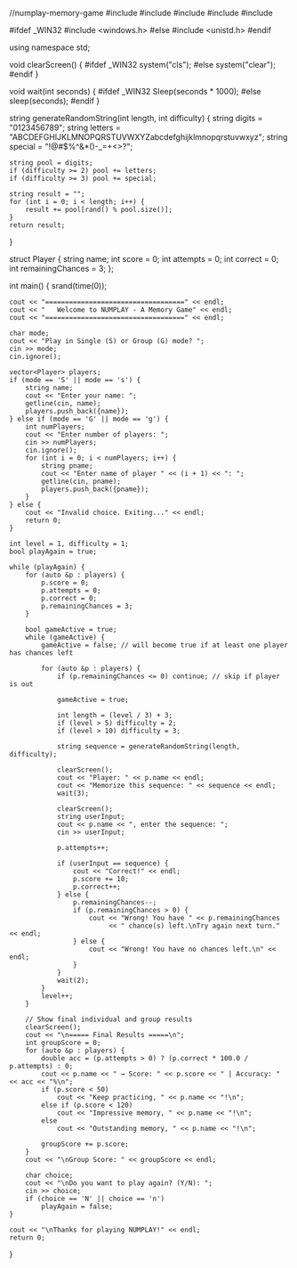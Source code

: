 //numplay-memory-game
#include <iostream>
#include <cstdlib>
#include <ctime>
#include <string>
#include <vector>

#ifdef _WIN32
#include <windows.h>
#else
#include <unistd.h>
#endif

using namespace std;

void clearScreen() {
#ifdef _WIN32
    system("cls");
#else
    system("clear");
#endif
}

void wait(int seconds) {
#ifdef _WIN32
    Sleep(seconds * 1000);
#else
    sleep(seconds);
#endif
}

string generateRandomString(int length, int difficulty) {
    string digits = "0123456789";
    string letters = "ABCDEFGHIJKLMNOPQRSTUVWXYZabcdefghijklmnopqrstuvwxyz";
    string special = "!@#$%^&*()-_=+<>?";

    string pool = digits;
    if (difficulty >= 2) pool += letters;
    if (difficulty >= 3) pool += special;

    string result = "";
    for (int i = 0; i < length; i++) {
        result += pool[rand() % pool.size()];
    }
    return result;
}

struct Player {
    string name;
    int score = 0;
    int attempts = 0;
    int correct = 0;
    int remainingChances = 3;
};

int main() {
    srand(time(0));

    cout << "===================================" << endl;
    cout << "   Welcome to NUMPLAY - A Memory Game" << endl;
    cout << "===================================" << endl;

    char mode;
    cout << "Play in Single (S) or Group (G) mode? ";
    cin >> mode;
    cin.ignore();

    vector<Player> players;
    if (mode == 'S' || mode == 's') {
        string name;
        cout << "Enter your name: ";
        getline(cin, name);
        players.push_back({name});
    } else if (mode == 'G' || mode == 'g') {
        int numPlayers;
        cout << "Enter number of players: ";
        cin >> numPlayers;
        cin.ignore();
        for (int i = 0; i < numPlayers; i++) {
            string pname;
            cout << "Enter name of player " << (i + 1) << ": ";
            getline(cin, pname);
            players.push_back({pname});
        }
    } else {
        cout << "Invalid choice. Exiting..." << endl;
        return 0;
    }

    int level = 1, difficulty = 1;
    bool playAgain = true;

    while (playAgain) {
        for (auto &p : players) {
            p.score = 0;
            p.attempts = 0;
            p.correct = 0;
            p.remainingChances = 3;
        }

        bool gameActive = true;
        while (gameActive) {
            gameActive = false; // will become true if at least one player has chances left

            for (auto &p : players) {
                if (p.remainingChances <= 0) continue; // skip if player is out

                gameActive = true;

                int length = (level / 3) + 3;
                if (level > 5) difficulty = 2;
                if (level > 10) difficulty = 3;

                string sequence = generateRandomString(length, difficulty);

                clearScreen();
                cout << "Player: " << p.name << endl;
                cout << "Memorize this sequence: " << sequence << endl;
                wait(3);

                clearScreen();
                string userInput;
                cout << p.name << ", enter the sequence: ";
                cin >> userInput;

                p.attempts++;

                if (userInput == sequence) {
                    cout << "Correct!" << endl;
                    p.score += 10;
                    p.correct++;
                } else {
                    p.remainingChances--;
                    if (p.remainingChances > 0) {
                        cout << "Wrong! You have " << p.remainingChances
                             << " chance(s) left.\nTry again next turn." << endl;
                    } else {
                        cout << "Wrong! You have no chances left.\n" << endl;
                    }
                }
                wait(2);
            }
            level++;
        }

        // Show final individual and group results
        clearScreen();
        cout << "\n===== Final Results =====\n";
        int groupScore = 0;
        for (auto &p : players) {
            double acc = (p.attempts > 0) ? (p.correct * 100.0 / p.attempts) : 0;
            cout << p.name << " → Score: " << p.score << " | Accuracy: " << acc << "%\n";
            if (p.score < 50)
                cout << "Keep practicing, " << p.name << "!\n";
            else if (p.score < 120)
                cout << "Impressive memory, " << p.name << "!\n";
            else
                cout << "Outstanding memory, " << p.name << "!\n";

            groupScore += p.score;
        }
        cout << "\nGroup Score: " << groupScore << endl;

        char choice;
        cout << "\nDo you want to play again? (Y/N): ";
        cin >> choice;
        if (choice == 'N' || choice == 'n')
            playAgain = false;
    }

    cout << "\nThanks for playing NUMPLAY!" << endl;
    return 0;
}
